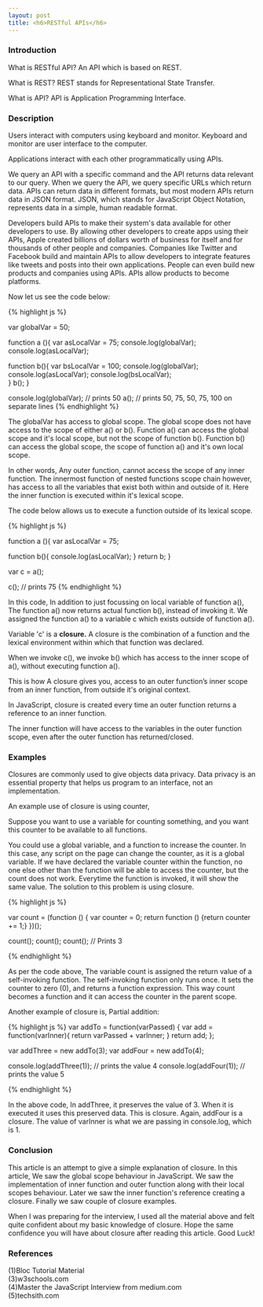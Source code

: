 ```yaml
---
layout: post
title: <h6>RESTful APIs</h6>
---
```

<h3>Introduction</h3>
<p>What is RESTful API? An API which is based on REST.</p>
<p>What is REST? REST stands for Representational State Transfer.</p>
<p>What is API? API is Application Programming Interface.</p>

<h3>Description</h3>
<p>Users interact with computers using keyboard and monitor. Keyboard and monitor are user interface to the computer.</p>

<p>Applications interact with each other programmatically using APIs.</p>
<p>We query an API with a specific command and the API returns data relevant to our query. When we query the API, we query specific URLs which return data. APIs can return data in different formats, but most modern APIs return data in JSON format. JSON, which stands for JavaScript Object Notation, represents data in a simple, human readable format.</p>

<p>
Developers build APIs to make their system's data available for other developers to use. By allowing other developers to create apps using their APIs, Apple created billions of dollars worth of business for itself and for thousands of other people and companies. Companies like Twitter and Facebook build and maintain APIs to allow developers to integrate features like tweets and posts into their own applications. People can even build new products and companies using APIs. APIs allow products to become platforms.
</p>

Now let us see the code below:

{% highlight js %}

var globalVar = 50;

function a (){
  var asLocalVar = 75;
  console.log(globalVar);
  console.log(asLocalVar);
	
  function b(){
    var bsLocalVar = 100;
    console.log(globalVar);
    console.log(asLocalVar);
    console.log(bsLocalVar);	
  }
  b();
}

console.log(globalVar); // prints 50
a(); // prints 50, 75, 50, 75, 100 on separate lines
{% endhighlight %}


<p>
The globalVar has access to global scope. The global scope does not have access to the scope of either a() or b(). Function a() can access the global scope and it's local scope, but not the scope of function b(). Function b() can access the global scope, the scope of function a() and it's own local scope. 
</p>

<p>In other words, Any outer function, cannot access the scope of any inner function. The innermost function of nested functions scope chain however, has access to all the variables that exist both within and outside of it. Here the inner function is executed within it's lexical scope. </p>

The code below allows us to execute a function outside of its lexical scope.


{% highlight js %}

function a (){
  var asLocalVar = 75;
	
  function b(){
    console.log(asLocalVar);
  }
  return b;
}

var c = a(); 

c(); // prints 75
{% endhighlight %}

In this code, In addition to just focussing on local variable of function a(), The function a() now returns actual function b(), instead of invoking it. We assigned the function a() to a variable c which exists outside of function a().

Variable 'c' is a <b>closure.</b> A closure is the combination of a function and the lexical environment within which that function was declared.

When we invoke c(), we invoke b() which has access to the inner scope of a(), without executing function a().

<p> This is how A closure gives you, access to an outer function’s inner scope from an inner function, from outside it's original context. </p>

In JavaScript, closure is created every time an outer function returns a reference to an inner function.

The inner function will have access to the variables in the outer function scope, even after the outer function has returned/closed.

<h3>Examples</h3>
Closures are commonly used to give objects data privacy. Data privacy is an essential property that helps us program to an interface, not an implementation.

An example use of closure is using counter, 

Suppose you want to use a variable for counting something, and you want this counter to be available to all functions.

You could use a global variable, and a function to increase the counter. In this case,  any script on the page can change the counter, as it is a global variable. If we have declared the variable counter within the function, no one else other than the function will be able to access the counter, but the count does not work. Everytime the function is invoked, it will show the same value. The solution to this problem is using closure.

{% highlight js %}

var count = (function () {
  var counter = 0;
  return function () {return counter += 1;}
})();

count();
count();
count(); // Prints 3

{% endhighlight %}

<p>
As per the code above, The variable count is assigned the return value of a self-invoking function. The self-invoking function only runs once. It sets the counter to zero (0), and returns a function expression. This way count becomes a function and it can access the counter in the parent scope.
</p>

<p>
Another example of closure is, Partial addition:

{% highlight js %}
var addTo = function(varPassed) {
  var add = function(varInner){
    return varPassed + varInner; 
  }
  return add;
};

var addThree = new addTo(3);
var addFour  = new addTo(4);

console.log(addThree(1)); // prints the value 4
console.log(addFour(1));  // prints the value 5

{% endhighlight %}

In the above code, In addThree, it preserves the value of 3. When it is executed it uses this preserved data. This is closure. Again, addFour is a closure. The value of varInner is what we are passing in console.log, which is 1.

<h3>Conclusion</h3>
<p>This article is an attempt to give a simple explanation of closure. In this article, We saw the global scope behaviour in JavaScript. We saw the implementation of inner function and outer function along with their local scopes behaviour. Later we saw the inner function's reference creating a closure. Finally we saw couple of closure examples.</p>
<p>
When I was preparing for the interview, I used all the material above and felt quite confident about my basic knowledge of closure. Hope the same confidence you will have about closure after reading this article. Good Luck! 
</p>

</p>
<h3>References</h3>
(1)Bloc Tutorial Material <br>
(3)w3schools.com <br>
(4)Master the JavaScript Interview from medium.com <br>
(5)techsith.com